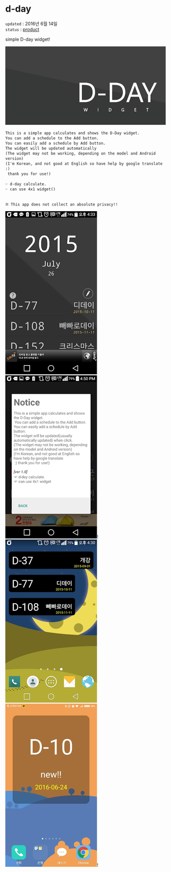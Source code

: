 # d-day   

`updated` : 2016년 6월 14일    
`status` : [product](https://play.google.com/store/apps/details?id=com.kiristudio.jh.d_day)

simple D-day widget!


![title](./resource/title.png)

~~~
This is a simple app calculates and shows the D-Day widget.
You can add a schedule to the Add button.
You can easily add a schedule by Add button.
The widget will be updated automatically
(The widget may not be working, depending on the model and Android version)
(I'm Korean, and not good at English so have help by google translate :)
 thank you for use!)
    
☞ d-day calculate.
☞ can use 4x1 widget()


※ This app does not collect an absolute privacy!!
~~~   

![title](./resource/img1.jpeg)![title](./resource/img2.png)!   
![title](./resource/img3.jpeg)![title](./resource/img4.jpeg)!
